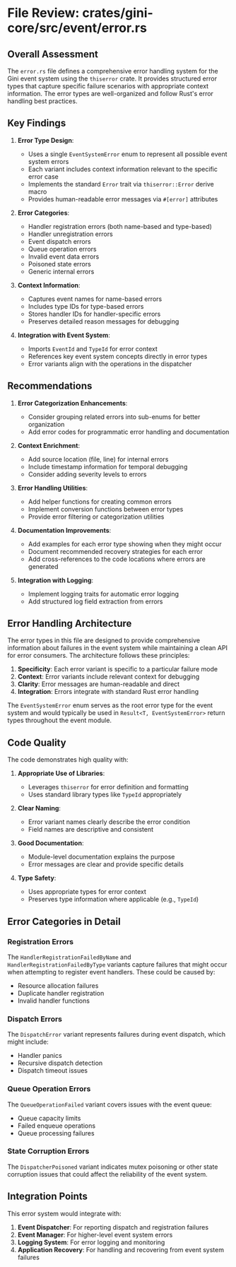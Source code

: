 # File Review: crates/gini-core/src/event/error.rs

## Overall Assessment

The `error.rs` file defines a comprehensive error handling system for the Gini event system using the `thiserror` crate. It provides structured error types that capture specific failure scenarios with appropriate context information. The error types are well-organized and follow Rust's error handling best practices.

## Key Findings

1. **Error Type Design**:
   - Uses a single `EventSystemError` enum to represent all possible event system errors
   - Each variant includes context information relevant to the specific error case
   - Implements the standard `Error` trait via `thiserror::Error` derive macro
   - Provides human-readable error messages via `#[error]` attributes

2. **Error Categories**:
   - Handler registration errors (both name-based and type-based)
   - Handler unregistration errors
   - Event dispatch errors
   - Queue operation errors
   - Invalid event data errors
   - Poisoned state errors
   - Generic internal errors

3. **Context Information**:
   - Captures event names for name-based errors
   - Includes type IDs for type-based errors
   - Stores handler IDs for handler-specific errors
   - Preserves detailed reason messages for debugging

4. **Integration with Event System**:
   - Imports `EventId` and `TypeId` for error context
   - References key event system concepts directly in error types
   - Error variants align with the operations in the dispatcher

## Recommendations

1. **Error Categorization Enhancements**:
   - Consider grouping related errors into sub-enums for better organization
   - Add error codes for programmatic error handling and documentation

2. **Context Enrichment**:
   - Add source location (file, line) for internal errors
   - Include timestamp information for temporal debugging
   - Consider adding severity levels to errors

3. **Error Handling Utilities**:
   - Add helper functions for creating common errors
   - Implement conversion functions between error types
   - Provide error filtering or categorization utilities

4. **Documentation Improvements**:
   - Add examples for each error type showing when they might occur
   - Document recommended recovery strategies for each error
   - Add cross-references to the code locations where errors are generated

5. **Integration with Logging**:
   - Implement logging traits for automatic error logging
   - Add structured log field extraction from errors

## Error Handling Architecture

The error types in this file are designed to provide comprehensive information about failures in the event system while maintaining a clean API for error consumers. The architecture follows these principles:

1. **Specificity**: Each error variant is specific to a particular failure mode
2. **Context**: Error variants include relevant context for debugging
3. **Clarity**: Error messages are human-readable and direct
4. **Integration**: Errors integrate with standard Rust error handling

The `EventSystemError` enum serves as the root error type for the event system and would typically be used in `Result<T, EventSystemError>` return types throughout the event module.

## Code Quality

The code demonstrates high quality with:

1. **Appropriate Use of Libraries**:
   - Leverages `thiserror` for error definition and formatting
   - Uses standard library types like `TypeId` appropriately

2. **Clear Naming**:
   - Error variant names clearly describe the error condition
   - Field names are descriptive and consistent

3. **Good Documentation**:
   - Module-level documentation explains the purpose
   - Error messages are clear and provide specific details

4. **Type Safety**:
   - Uses appropriate types for error context
   - Preserves type information where applicable (e.g., `TypeId`)

## Error Categories in Detail

### Registration Errors

The `HandlerRegistrationFailedByName` and `HandlerRegistrationFailedByType` variants capture failures that might occur when attempting to register event handlers. These could be caused by:

- Resource allocation failures
- Duplicate handler registration
- Invalid handler functions

### Dispatch Errors

The `DispatchError` variant represents failures during event dispatch, which might include:

- Handler panics
- Recursive dispatch detection
- Dispatch timeout issues

### Queue Operation Errors

The `QueueOperationFailed` variant covers issues with the event queue:

- Queue capacity limits
- Failed enqueue operations
- Queue processing failures

### State Corruption Errors

The `DispatcherPoisoned` variant indicates mutex poisoning or other state corruption issues that could affect the reliability of the event system.

## Integration Points

This error system would integrate with:

1. **Event Dispatcher**: For reporting dispatch and registration failures
2. **Event Manager**: For higher-level event system errors
3. **Logging System**: For error logging and monitoring
4. **Application Recovery**: For handling and recovering from event system failures